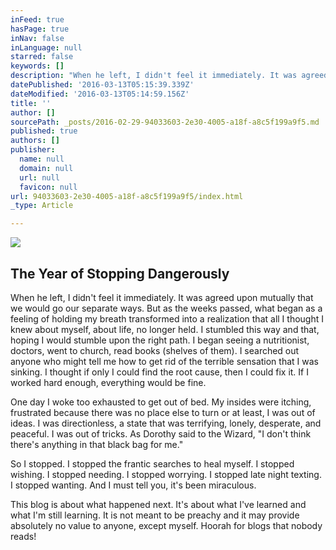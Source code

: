 ```yaml
---
inFeed: true
hasPage: true
inNav: false
inLanguage: null
starred: false
keywords: []
description: "When he left, I didn't feel it immediately. It was agreed upon mutually that we would go our separate ways. But as the weeks passed, what began as a feeling of holding my breath transformed into a realization that all I thought I knew about myself, about life, no longer held. I stumbled this way and that, hoping I would stumble upon the right path. I began seeing a nutritionist, doctors, went to church, read books (shelves of them). \_I searched out anyone who might tell me how to get rid of the terrible sensation that I was sinking. I thought if only I could find the root cause, then I could fix it. If I worked hard enough, everything would be fine."
datePublished: '2016-03-13T05:15:39.339Z'
dateModified: '2016-03-13T05:14:59.156Z'
title: ''
author: []
sourcePath: _posts/2016-02-29-94033603-2e30-4005-a18f-a8c5f199a9f5.md
published: true
authors: []
publisher:
  name: null
  domain: null
  url: null
  favicon: null
url: 94033603-2e30-4005-a18f-a8c5f199a9f5/index.html
_type: Article

---
```

![](https://s3-us-west-2.amazonaws.com/the-grid-img/p/816f42c97d9298b2207d8f51f07f0a83dfd1f547.jpg)

## The Year of Stopping Dangerously

When he left, I didn't feel it immediately. It was agreed upon mutually that we would go our separate ways. But as the weeks passed, what began as a feeling of holding my breath transformed into a realization that all I thought I knew about myself, about life, no longer held. I stumbled this way and that, hoping I would stumble upon the right path. I began seeing a nutritionist, doctors, went to church, read books (shelves of them).  I searched out anyone who might tell me how to get rid of the terrible sensation that I was sinking. I thought if only I could find the root cause, then I could fix it. If I worked hard enough, everything would be fine.

One day I woke too exhausted to get out of bed.  My insides were itching, frustrated because there was no place else to turn or at least, I was out of ideas. I was directionless, a state that was terrifying, lonely, desperate, and peaceful. I was out of tricks.  As Dorothy said to the Wizard, "I don't think there's anything in that black bag for me."  

So I stopped. I stopped the frantic searches to heal myself. I stopped wishing. I stopped needing. I stopped worrying. I stopped late night texting. I stopped wanting. And I must tell you, it's been miraculous. 

This blog is about what happened next.  It's about what I've learned and what I'm still learning.  It is not meant to be preachy and it may provide absolutely no value to anyone, except myself.  Hoorah for blogs that nobody reads!